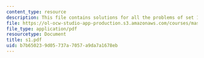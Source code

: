 ```yaml
---
content_type: resource
description: This file contains solutions for all the problems of set 1.
file: https://ol-ocw-studio-app-production.s3.amazonaws.com/courses/mas-865j-quantum-information-science-spring-2006/b7b650239d05737a7057a9da7a1678eb_s1.pdf
file_type: application/pdf
resourcetype: Document
title: s1.pdf
uid: b7b65023-9d05-737a-7057-a9da7a1678eb
---
```


